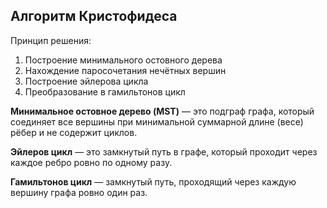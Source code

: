 ## Алгоритм Кристофидеса

Принцип решения:
1. Построение минимального остовного дерева
2. Нахождение паросочетания нечётных вершин
3. Построение эйлерова цикла
4. Преобразование в гамильтонов цикл

**Минимальное остовное дерево (MST)** — это подграф графа, который соединяет все вершины при минимальной суммарной длине (весе) рёбер и не содержит циклов.

**Эйлеров цикл** — это замкнутый путь в графе, который проходит через каждое ребро ровно по одному разу.

**Гамильтонов цикл** — замкнутый путь, проходящий через каждую вершину графа ровно один раз.
